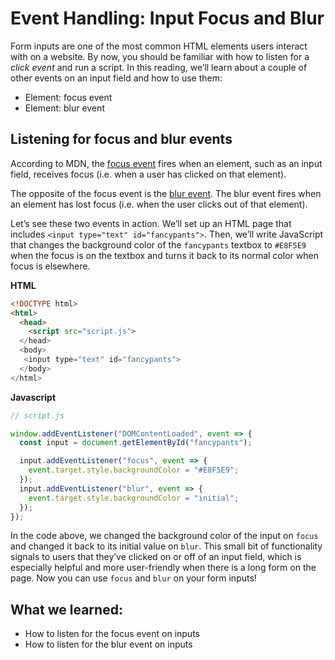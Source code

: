 # Event Handling: Input Focus and Blur

Form inputs are one of the most common HTML elements users interact with on a
website. By now, you should be familiar with how to listen for a _click event_
and run a script. In this reading, we’ll learn about a couple of other events on
an input field and how to use them:

- Element: focus event
- Element: blur event

## Listening for focus and blur events

According to MDN, the [focus event][1] fires when an element, such as an input
field, receives focus (i.e. when a user has clicked on that element).

The opposite of the focus event is the [blur event][2]. The blur event fires when
an element has lost focus (i.e. when the user clicks out of that element).

Let’s see these two events in action. We’ll set up an HTML page that includes
`<input type="text" id="fancypants">`. Then, we’ll write JavaScript that changes
the background color of the `fancypants` textbox to `#E8F5E9` when the focus is
on the textbox and turns it back to its normal color when focus is elsewhere.

**HTML**

```html
<!DOCTYPE html>
<html>
  <head>
    <script src="script.js">
  </head>
  <body>
   <input type="text" id="fancypants">
  </body>
</html>
```

**Javascript**

```js
// script.js

window.addEventListener("DOMContentLoaded", event => {
  const input = document.getElementById("fancypants");

  input.addEventListener("focus", event => {
    event.target.style.backgroundColor = "#E8F5E9";
  });
  input.addEventListener("blur", event => {
    event.target.style.backgroundColor = "initial";
  });
});
```

In the code above, we changed the background color of the input on `focus` and
changed it back to its initial value on `blur`. This small bit of functionality
signals to users that they’ve clicked on or off of an input field, which is
especially helpful and more user-friendly when there is a long form on the page.
Now you can use `focus` and `blur` on your form inputs!

## What we learned:

- How to listen for the focus event on inputs
- How to listen for the blur event on inputs

[1]: https://developer.mozilla.org/en-US/docs/Web/API/Element/focus_event
[2]: https://developer.mozilla.org/en-US/docs/Web/API/Element/blur_event
